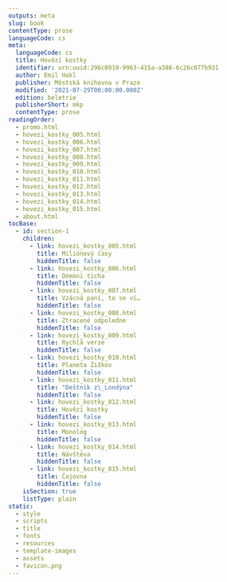 ```yaml
---
outputs: meta
slug: book
contentType: prose
languageCode: cs
meta:
  languageCode: cs
  title: Hovězí kostky
  identifier: urn:uuid:296c0919-9963-415a-a386-6c26c077b931
  author: Emil Hakl
  publisher: Městská knihovna v Praze
  modified: '2021-07-29T00:00:00.000Z'
  edition: beletrie
  publisherShort: mkp
  contentType: prose
readingOrder:
  - promo.html
  - hovezi_kostky_005.html
  - hovezi_kostky_006.html
  - hovezi_kostky_007.html
  - hovezi_kostky_008.html
  - hovezi_kostky_009.html
  - hovezi_kostky_010.html
  - hovezi_kostky_011.html
  - hovezi_kostky_012.html
  - hovezi_kostky_013.html
  - hovezi_kostky_014.html
  - hovezi_kostky_015.html
  - about.html
tocBase:
  - id: section-1
    children:
      - link: hovezi_kostky_005.html
        title: Miliónový časy
        hiddenTitle: false
      - link: hovezi_kostky_006.html
        title: Démoni ticha
        hiddenTitle: false
      - link: hovezi_kostky_007.html
        title: Vzácná paní, to se ví…
        hiddenTitle: false
      - link: hovezi_kostky_008.html
        title: Ztracené odpoledne
        hiddenTitle: false
      - link: hovezi_kostky_009.html
        title: Rychlá verze
        hiddenTitle: false
      - link: hovezi_kostky_010.html
        title: Planeta Žižkov
        hiddenTitle: false
      - link: hovezi_kostky_011.html
        title: "Deštník z\_Londýna"
        hiddenTitle: false
      - link: hovezi_kostky_012.html
        title: Hovězí kostky
        hiddenTitle: false
      - link: hovezi_kostky_013.html
        title: Monolog
        hiddenTitle: false
      - link: hovezi_kostky_014.html
        title: Návštěva
        hiddenTitle: false
      - link: hovezi_kostky_015.html
        title: Čajovna
        hiddenTitle: false
    isSection: true
    listType: plain
static:
  - style
  - scripts
  - title
  - fonts
  - resources
  - template-images
  - assets
  - favicon.png
---
```


